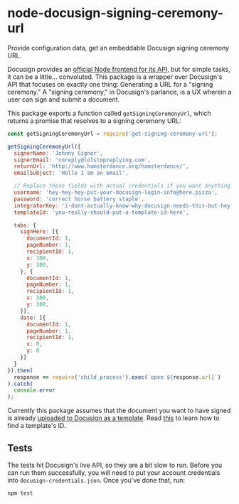 # node-docusign-signing-ceremony-url

Provide configuration data, get an embeddable Docusign signing ceremony URL.

Docusign provides an [official Node frontend for its API](https://github.com/docusign/docusign-node-client), but for simple tasks, it can be a little... convoluted.  This package is a wrapper over Docusign's API that focuses on exactly one thing: Generating a URL for a "signing ceremony."  A "signing ceremony," in Docusign's parlance, is a UX wherein a user can sign and submit a document.

This package exports a function called `getSigningCeremonyUrl`, which returns a promise that resolves to a signing ceremony URL:

````javascript
const getSigningCeremonyUrl = require('get-signing-ceremony-url');

getSigningCeremonyUrl({
  signerName: 'Johnny Signer',
  signerEmail: 'noreply@lolstopreplying.com',
  returnUrl: 'http://www.hamsterdance.org/hamsterdance/',
  emailSubject: 'Hello I am an email',

  // Replace these fields with actual credentials if you want anything to work
  username: 'hey-hey-hey-put-your-docusign-login-info@here.pizza',
  password: 'correct horse battery staple',
  integratorKey: 'i-dont-actually-know-why-docusign-needs-this-but-hey-whatever-just-paste-it-in-here'
  templateId: 'you-really-should-put-a-template-id-here',

  tabs: {
    signHere: [{
      documentId: 1,
      pageNumber: 1,
      recipientId: 1,
      x: 100,
      y: 100,
    }, {
      documentId: 1,
      pageNumber: 1,
      recipientId: 1,
      x: 300,
      y: 300,
    }],
    date: [{
      documentId: 1,
      pageNumber: 1,
      recipientId: 1,
      x: 0,
      y: 0
    }]
  }
}).then(
  response => require('child_process').exec(`open ${response.url}`)
).catch(
  console.error
);
````

Currently this package assumes that the document you want to have signed is already [uploaded to Docusign as a template](https://support.docusign.com/guides/ndse-user-guide-working-with-templates).  Read [this](https://www.docusign.com/DocuSignHelp/Content/template-id.htm) to learn how to find a template's ID.

## Tests

The tests hit Docusign's live API, so they are a bit slow to run.  Before you can run them successfully, you will need to put your account credentials into `docusign-credentials.json`.  Once you've done that, run:

````
npm test
````
